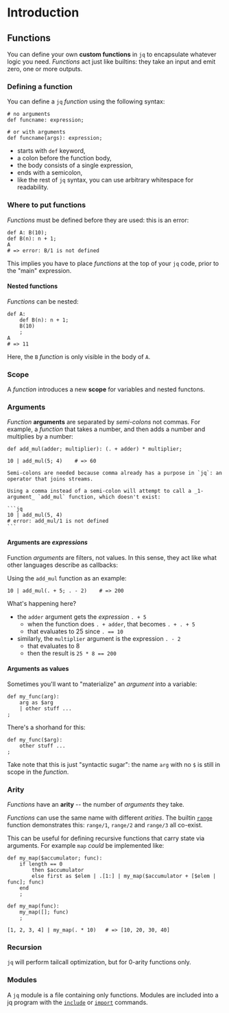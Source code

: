 # Introduction

## Functions

You can define your own **custom functions** in `jq` to encapsulate whatever logic you need.
_Functions_ act just like builtins: they take an input and emit zero, one or more outputs.

### Defining a function

You can define a `jq` _function_ using the following syntax:

```jq
# no arguments
def funcname: expression;

# or with arguments
def funcname(args): expression;
```

- starts with `def` keyword,
- a colon before the function body,
- the body consists of a single expression,
- ends with a semicolon,
- like the rest of `jq` syntax, you can use arbitrary whitespace for readability.

### Where to put functions

_Functions_ must be defined before they are used: this is an error:

```jq
def A: B(10);
def B(n): n + 1;
A
# => error: B/1 is not defined
```

This implies you have to place _functions_ at the top of your `jq` code, prior to the "main" expression.

#### Nested functions

_Functions_ can be nested:

```jq
def A:
    def B(n): n + 1;
    B(10)
    ;
A
# => 11
```

Here, the `B` _function_ is only visible in the body of `A`.

### Scope

A _function_ introduces a new **scope** for variables and nested functons.

### Arguments

_Function_ **arguments** are separated by _semi-colons_ not commas.
For example, a _function_ that takes a number, and then adds a number and multiplies by a number:

```jq
def add_mul(adder; multiplier): (. + adder) * multiplier;

10 | add_mul(5; 4)    # => 60
```

<!-- prettier-ignore -->
~~~~exercism/note
Semi-colons are needed because comma already has a purpose in `jq`: an operator that joins streams.

Using a comma instead of a semi-colon will attempt to call a _1-argument_ `add_mul` function, which doesn't exist:

```jq
10 | add_mul(5, 4)
# error: add_mul/1 is not defined
```
~~~~

<!-- prettier-ignore-end -->

#### Arguments are _expressions_

Function _arguments_ are filters, not values.
In this sense, they act like what other languages describe as callbacks:

Using the `add_mul` function as an example:

```jq
10 | add_mul(. + 5; . - 2)    # => 200
```

What's happening here?

- the `adder` argument gets the _expression_ `. + 5`
  - when the function does `. + adder`, that becomes `. + . + 5`
  - that evaluates to 25 since `. == 10`
- similarly, the `multiplier` argument is the expression `. - 2`
  - that evaluates to 8
  - then the result is `25 * 8 == 200`

#### Arguments as values

Sometimes you'll want to "materialize" an _argument_ into a variable:

```jq
def my_func(arg):
    arg as $arg
    | other stuff ...
;
```

There's a shorhand for this:

```jq
def my_func($arg):
    other stuff ...
;
```

Take note that this is just "syntactic sugar": the name `arg` with no `$` is still in scope in the _function_.

### Arity

_Functions_ have an **arity** -- the number of _arguments_ they take.

_Functions_ can use the same name with different _arities_.
The builtin [`range`][man-range] function demonstrates this: `range/1`, `range/2` and `range/3` all co-exist.

This can be useful for defining recursive functions that carry state via arguments.
For example `map` _could_ be implemented like:

```jq
def my_map($accumulator; func):
    if length == 0
        then $accumulator
        else first as $elem | .[1:] | my_map($accumulator + [$elem | func]; func)
    end
    ;

def my_map(func):
    my_map([]; func)
    ;

[1, 2, 3, 4] | my_map(. * 10)   # => [10, 20, 30, 40]
```

### Recursion

`jq` will perform tailcall optimization, but for 0-arity functions only.

### Modules

A `jq` module is a file containing only functions.
Modules are included into a jq program with the [`include`][man-include] or [`import`][man-import] commands.

[man-range]: https://stedolan.github.io/jq/manual/v1.6/#range(upto),range(from;upto)range(from;upto;by)
[man-import]: https://stedolan.github.io/jq/manual/v1.6/#importRelativePathStringasNAME[%3Cmetadata%3E];
[man-include]: https://stedolan.github.io/jq/manual/v1.6/#includeRelativePathString[%3Cmetadata%3E];

